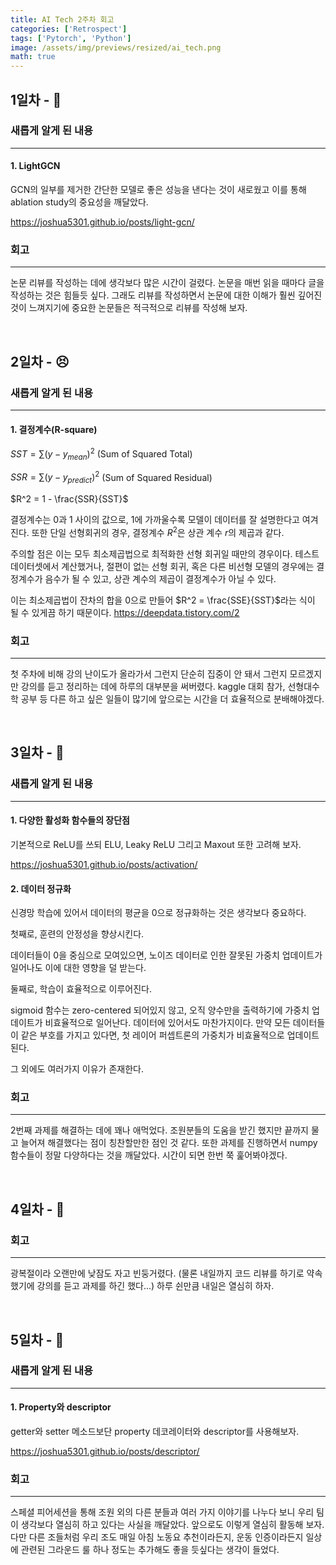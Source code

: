 ```yaml
---
title: AI Tech 2주차 회고
categories: ['Retrospect']
tags: ['Pytorch', 'Python']
image: /assets/img/previews/resized/ai_tech.png
math: true
---
```


## 1일차 - 📜

### 새롭게 알게 된 내용
---

#### 1. LightGCN

GCN의 일부를 제거한 간단한 모델로 좋은 성능을 낸다는 것이 새로웠고 이를 통해 ablation study의 중요성을 깨달았다.

<https://joshua5301.github.io/posts/light-gcn/>


### 회고
---

논문 리뷰를 작성하는 데에 생각보다 많은 시간이 걸렸다. 논문을 매번 읽을 때마다 글을 작성하는 것은 힘들듯 싶다. 그래도 리뷰를 작성하면서 논문에 대한 이해가 훨씬 깊어진 것이 느껴지기에 중요한 논문들은 적극적으로 리뷰를 작성해 보자.

<br />

## 2일차 - 😣

### 새롭게 알게 된 내용
---

#### 1. 결정계수(R-square)

$SST = \sum{(y - y_{mean})^2}$ (Sum of Squared Total)

$SSR = \sum{(y - y_{predict})^2}$ (Sum of Squared Residual)

$R^2 = 1 - \frac{SSR}{SST}$

결정계수는 0과 1 사이의 값으로, 1에 가까울수록 모델이 데이터를 잘 설명한다고 여겨진다.
또한 단일 선형회귀의 경우, 결정계수 $R^2$은 상관 계수 $r$의 제곱과 같다.

주의할 점은 이는 모두 최소제곱법으로 최적화한 선형 회귀일 때만의 경우이다.
테스트 데이터셋에서 계산했거나, 절편이 없는 선형 회귀, 혹은 다른 비선형 모델의 경우에는 결정계수가 음수가 될 수 있고, 상관 계수의 제곱이 결정계수가 아닐 수 있다.

이는 최소제곱법이 잔차의 합을 0으로 만들어 $R^2 = \frac{SSE}{SST}$라는 식이 될 수 있게끔 하기 때문이다.
<https://deepdata.tistory.com/2>


### 회고
---
첫 주차에 비해 강의 난이도가 올라가서 그런지 단순히 집중이 안 돼서 그런지 모르겠지만 강의를 듣고 정리하는 데에 하루의 대부분을 써버렸다. kaggle 대회 참가, 선형대수학 공부 등 다른 하고 싶은 일들이 많기에 앞으로는 시간을 더 효율적으로 분배해야겠다.

<br />

## 3일차 - 💪

### 새롭게 알게 된 내용
---

#### 1. 다양한 활성화 함수들의 장단점

기본적으로 ReLU를 쓰되 ELU, Leaky ReLU 그리고 Maxout 또한 고려해 보자.

<https://joshua5301.github.io/posts/activation/>


#### 2. 데이터 정규화

신경망 학습에 있어서 데이터의 평균을 0으로 정규화하는 것은 생각보다 중요하다.

첫째로, 훈련의 안정성을 향상시킨다.

데이터들이 0을 중심으로 모여있으면, 노이즈 데이터로 인한 잘못된 가중치 업데이트가 일어나도 이에 대한 영향을 덜 받는다.

둘째로, 학습이 효율적으로 이루어진다.

sigmoid 함수는 zero-centered 되어있지 않고, 오직 양수만을 출력하기에 가중치 업데이트가 비효율적으로 일어난다.
데이터에 있어서도 마찬가지이다. 만약 모든 데이터들이 같은 부호를 가지고 있다면, 첫 레이어 퍼셉트론의 가중치가 비효율적으로 업데이트된다.

그 외에도 여러가지 이유가 존재한다.

### 회고
---
2번째 과제를 해결하는 데에 꽤나 애먹었다. 조원분들의 도움을 받긴 했지만 끝까지 물고 늘어져 해결했다는 점이 칭찬할만한 점인 것 같다.
또한 과제를 진행하면서 numpy 함수들이 정말 다양하다는 것을 깨달았다. 시간이 되면 한번 쭉 훑어봐야겠다.

<br />

## 4일차 - 🪽

### 회고
---
광복절이라 오랜만에 낮잠도 자고 빈둥거렸다. (물론 내일까지 코드 리뷰를 하기로 약속했기에 강의를 듣고 과제를 하긴 했다...)
하루 쉰만큼 내일은 열심히 하자.

<br />

## 5일차 - 🌳

### 새롭게 알게 된 내용
---

#### 1. Property와 descriptor

getter와 setter 메소드보단 property 데코레이터와 descriptor를 사용해보자.

<https://joshua5301.github.io/posts/descriptor/>

### 회고
---
스페셜 피어세션을 통해 조원 외의 다른 분들과 여러 가지 이야기를 나누다 보니 우리 팀이 생각보다 열심히 하고 있다는 사실을 깨달았다.
앞으로도 이렇게 열심히 활동해 보자. 다만 다른 조들처럼 우리 조도 매일 아침 노동요 추천이라든지, 운동 인증이라든지 일상에 관련된 그라운드 룰 하나 정도는 추가해도 좋을 듯싶다는 생각이 들었다.